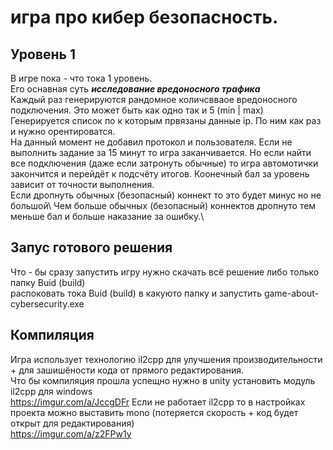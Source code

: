 # игра про кибер безопасность. 

## Уровень 1
В игре пока - что тока 1 уровень.\
Его оснавная суть ***исследование вредоносного трафика***\
Каждый раз генерируются рандомное количсвваое вредоносного подключения. Это может быть как одно так и 5 (min | max)\
Генерируется список по к которым првязаны данные ip. По ним как раз и нужно орентироватся.\
На данный момент не добавил протокол и пользователя.
Если не выполнить задание за 15 минут то игра заканчивается.
Но если найти все подключения (даже если затронуть обычные) то игра автомотички закончится и перейдёт к подсчёту итогов.
Коонечный бал за уровень зависит от точности выполнения.\
Если дропнуть обычных (безопасный) коннект то это будет минус но не большой\ 
Чем больше обычных (безопасный) коннектов дропнуто тем меньше бал и больше наказание за ошибку.\

## Запус готового решения
Что - бы сразу запустить игру нужно скачать всё решение либо только папку Buid (build)\
распоковать тока Buid (build) в какуюто папку и запустить game-about-cybersecurity.exe

## Компиляция 
Игра использует технологию il2cpp для улучшения производительности + для зашишёности кода от прямого редактирования.\
Что бы компиляция прошла успещно нужно в unity установить модуль il2cpp для windows \
https://imgur.com/a/JccgDFr
Если не работает il2cpp то в настройках проекта можно выставить mono (потеряется скорость + код будет открыт для редактирования)\
https://imgur.com/a/z2FPw1y

